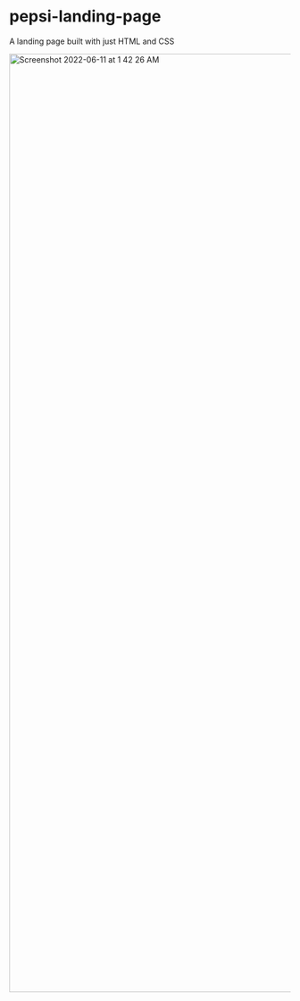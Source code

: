 # pepsi-landing-page

A landing page built with just HTML and CSS

<img width="1680" alt="Screenshot 2022-06-11 at 1 42 26 AM" src="https://user-images.githubusercontent.com/94402081/173165928-a9439c4e-9226-48cd-9717-243565f3cce1.png">
